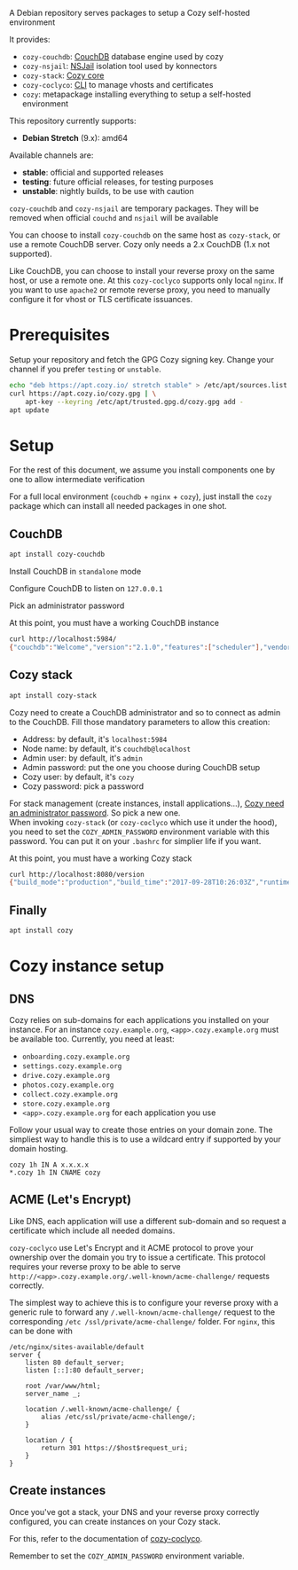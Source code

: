 A Debian repository serves packages to setup a Cozy self-hosted environment

It provides:

 * `cozy-couchdb`: [CouchDB](https://couchdb.apache.org/) database engine used by cozy
 * `cozy-nsjail`: [NSJail](http://nsjail.com/) isolation tool used by konnectors
 * `cozy-stack`: [Cozy core](https://github.com/cozy/cozy-stack/)
 * `cozy-coclyco`: [CLI](https://github.com/cozy/cozy-coclyco/) to manage vhosts and certificates
 * `cozy`: metapackage installing everything to setup a self-hosted environment

This repository currently supports:

 * __Debian Stretch__ (9.x): amd64

Available channels are:

 * __stable__: official and supported releases
 * __testing__: future official releases, for testing purposes
 * __unstable__: nightly builds, to be use with caution

`cozy-couchdb` and `cozy-nsjail` are temporary packages. They will be removed when official `couchd` and `nsjail` will be available

You can choose to install `cozy-couchdb` on the same host as `cozy-stack`, or use a remote CouchDB server. Cozy only needs a 2.x CouchDB (1.x not supported).

Like CouchDB, you can choose to install your reverse proxy on the same host, or use a remote one. At this `cozy-coclyco` supports only local `nginx`. If you want to use `apache2` or remote reverse proxy, you need to manually configure it for vhost or TLS certificate issuances.

# Prerequisites

Setup your repository and fetch the GPG Cozy signing key.
Change your channel if you prefer `testing` or `unstable`.

```bash
echo "deb https://apt.cozy.io/ stretch stable" > /etc/apt/sources.list.d/cozy.list
curl https://apt.cozy.io/cozy.gpg | \
	apt-key --keyring /etc/apt/trusted.gpg.d/cozy.gpg add -
apt update
```

# Setup

For the rest of this document, we assume you install components one by one to allow intermediate verification

For a full local environment (`couchdb` + `nginx` + `cozy`), just install the `cozy` package which can install all needed packages in one shot.

## CouchDB

```bash
apt install cozy-couchdb
```

Install CouchDB in `standalone` mode

Configure CouchDB to listen on `127.0.0.1`

Pick an administrator password

At this point, you must have a working CouchDB instance

```bash
curl http://localhost:5984/       
{"couchdb":"Welcome","version":"2.1.0","features":["scheduler"],"vendor":{"name":"The Apache Software Foundation"}}
```

## Cozy stack

```bash
apt install cozy-stack
```

Cozy need to create a CouchDB administrator and so to connect as admin to the CouchDB. Fill those mandatory parameters to allow this creation:

 * Address: by default, it's `localhost:5984`
 * Node name: by default, it's `couchdb@localhost`
 * Admin user: by default, it's `admin`
 * Admin password: put the one you choose during CouchDB setup
 * Cozy user: by default, it's `cozy`
 * Cozy password: pick a password

For stack management (create instances, install applications...), [Cozy need an administrator password](https://github.com/cozy/cozy-stack/blob/2ae446d85b60c89fb56cad1f7ed469cddca94494/docs/config.md#user-content-administration-secret). So pick a new one.  
When invoking `cozy-stack` (or `cozy-coclyco` which use it under the hood), you need to set the `COZY_ADMIN_PASSWORD` environment variable with this password. You can put it on your `.bashrc` for simplier life if you want.

At this point, you must have a working Cozy stack

```bash
curl http://localhost:8080/version
{"build_mode":"production","build_time":"2017-09-28T10:26:03Z","runtime_version":"go1.8.1","version":"0.1.0"}#
```

## Finally

```bash
apt install cozy
```

# Cozy instance setup

## DNS

Cozy relies on sub-domains for each applications you installed on your instance.
For an instance `cozy.example.org`, `<app>.cozy.example.org` must be available too. Currently, you need at least:

 * `onboarding.cozy.example.org`
 * `settings.cozy.example.org`
 * `drive.cozy.example.org`
 * `photos.cozy.example.org`
 * `collect.cozy.example.org`
 * `store.cozy.example.org`
 * `<app>.cozy.example.org` for each application you use

Follow your usual way to create those entries on your domain zone.
The simpliest way to handle this is to use a wildcard entry if supported by your domain hosting.

```
cozy 1h IN A x.x.x.x
*.cozy 1h IN CNAME cozy
```

## ACME (Let's Encrypt)

Like DNS, each application will use a different sub-domain and so request a certificate which include all needed domains.

`cozy-coclyco` use Let's Encrypt and it ACME protocol to prove your ownership over the domain you try to issue a certificate.
This protocol requires your reverse proxy to be able to serve `http://<app>.cozy.example.org/.well-known/acme-challenge/` requests correctly.

The simplest way to achieve this is to configure your reverse proxy with a generic rule to forward any `/.well-known/acme-challenge/` request to the corresponding `/etc
/ssl/private/acme-challenge/` folder.
For `nginx`, this can be done with

```
/etc/nginx/sites-available/default
server {
	listen 80 default_server;
	listen [::]:80 default_server;

	root /var/www/html;
	server_name _;

	location /.well-known/acme-challenge/ {
		alias /etc/ssl/private/acme-challenge/;
	}

	location / {
		return 301 https://$host$request_uri;
	}
}
```

## Create instances

Once you've got a stack, your DNS and your reverse proxy correctly configured, you can create instances on your Cozy stack.

For this, refer to the documentation of [cozy-coclyco](https://github.com/cozy/cozy-coclyco/blob/master/README.md).

Remember to set the `COZY_ADMIN_PASSWORD` environment variable.
